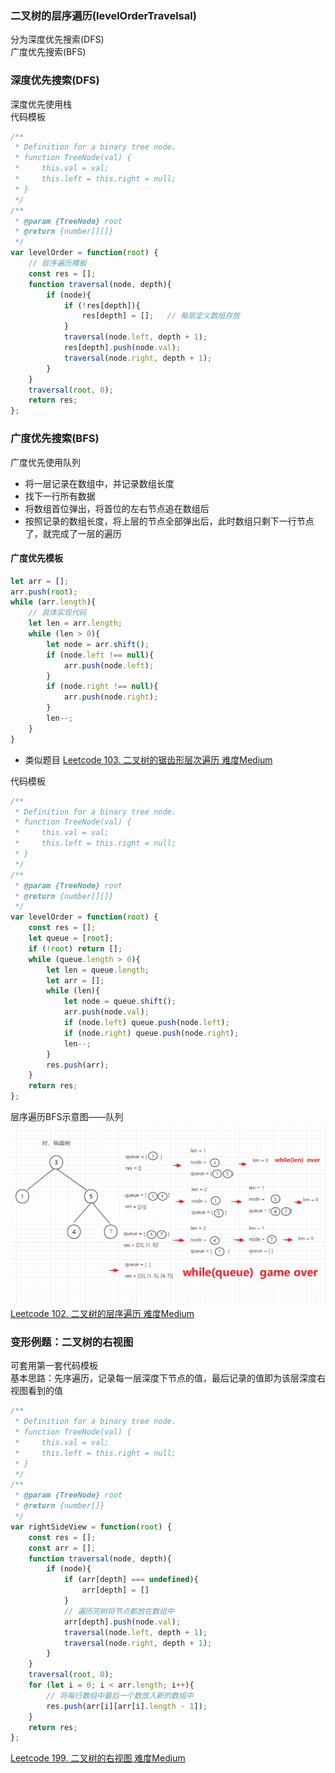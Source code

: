 ### 二叉树的层序遍历(levelOrderTravelsal)
分为深度优先搜索(DFS)  
广度优先搜索(BFS)  


### 深度优先搜索(DFS)  
深度优先使用栈  
代码模板

```javascript
/**
 * Definition for a binary tree node.
 * function TreeNode(val) {
 *     this.val = val;
 *     this.left = this.right = null;
 * }
 */
/**
 * @param {TreeNode} root
 * @return {number[][]}
 */
var levelOrder = function(root) {
    // 层序遍历模板
    const res = [];
    function traversal(node, depth){
        if (node){
            if (!res[depth]){
                res[depth] = [];   // 每层定义数组存放
            }
            traversal(node.left, depth + 1);
            res[depth].push(node.val);
            traversal(node.right, depth + 1);
        }
    }
    traversal(root, 0);
    return res;
};
```  

### 广度优先搜索(BFS)  
广度优先使用队列  
- 将一层记录在数组中，并记录数组长度  
- 找下一行所有数据  
- 将数组首位弹出，将首位的左右节点追在数组后  
- 按照记录的数组长度，将上层的节点全部弹出后，此时数组只剩下一行节点了，就完成了一层的遍历  

#### 广度优先模板  
```javascript
let arr = [];
arr.push(root);
while (arr.length){
    // 具体实现代码
    let len = arr.length;
    while (len > 0){
        let node = arr.shift();
        if (node.left !== null){
            arr.push(node.left);
        }
        if (node.right !== null){
            arr.push(node.right);
        }
        len--;
    }
}
```
- 类似题目
[Leetcode 103. 二叉树的锯齿形层次遍历 难度Medium](https://leetcode-cn.com/problems/binary-tree-zigzag-level-order-traversal/)


代码模板

```javascript
/**
 * Definition for a binary tree node.
 * function TreeNode(val) {
 *     this.val = val;
 *     this.left = this.right = null;
 * }
 */
/**
 * @param {TreeNode} root
 * @return {number[][]}
 */
var levelOrder = function(root) {
    const res = [];
    let queue = [root];  
    if (!root) return [];
    while (queue.length > 0){
        let len = queue.length;
        let arr = [];
        while (len){
            let node = queue.shift();
            arr.push(node.val);
            if (node.left) queue.push(node.left);
            if (node.right) queue.push(node.right);
            len--;
        }
        res.push(arr);
    }      
    return res;
};
```  
层序遍历BFS示意图——队列
![层序遍历BFS示意图——队列](https://github.com/Zpadger/Frontend/blob/master/Algorithm/res/%E5%B1%82%E5%BA%8F%E9%81%8D%E5%8E%86BFS.png)
[Leetcode 102. 二叉树的层序遍历 难度Medium](https://leetcode-cn.com/problems/binary-tree-level-order-traversal/)  

### 变形例题：二叉树的右视图  
可套用第一套代码模板  
基本思路：先序遍历，记录每一层深度下节点的值，最后记录的值即为该层深度右视图看到的值

```javascript
/**
 * Definition for a binary tree node.
 * function TreeNode(val) {
 *     this.val = val;
 *     this.left = this.right = null;
 * }
 */
/**
 * @param {TreeNode} root
 * @return {number[]}
 */
var rightSideView = function(root) {
    const res = [];
    const arr = [];
    function traversal(node, depth){
        if (node){
            if (arr[depth] === undefined){
                arr[depth] = []
            }
            // 遍历完树将节点都放在数组中
            arr[depth].push(node.val);
            traversal(node.left, depth + 1);
            traversal(node.right, depth + 1);
        }
    }
    traversal(root, 0);
    for (let i = 0; i < arr.length; i++){
        // 将每行数组中最后一个数放入新的数组中
        res.push(arr[i][arr[i].length - 1]);
    }
    return res;
};
```  
[Leetcode 199. 二叉树的右视图 难度Medium](https://leetcode-cn.com/problems/binary-tree-right-side-view/)
